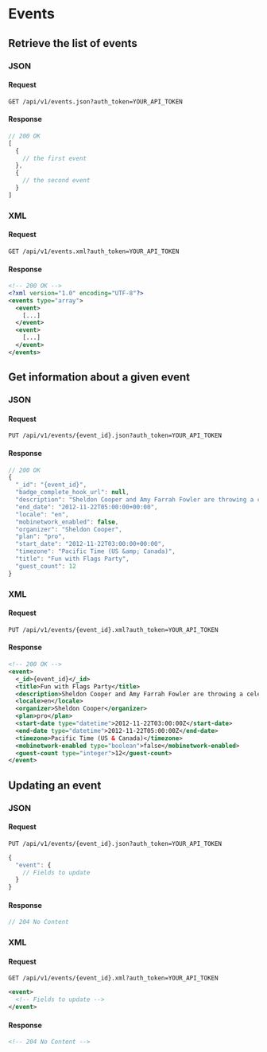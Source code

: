# Events

## Retrieve the list of events

### JSON
#### Request
```
GET /api/v1/events.json?auth_token=YOUR_API_TOKEN
```
#### Response
```js
// 200 OK
[
  {
    // the first event
  },
  {
    // the second event
  }
]
```

### XML
#### Request
```
GET /api/v1/events.xml?auth_token=YOUR_API_TOKEN
```
#### Response
```xml
<!-- 200 OK -->
<?xml version="1.0" encoding="UTF-8"?>
<events type="array">
  <event>
    [...]
  </event>
  <event>
    [...]
  </event>
</events>
```

## Get information about a given event

### JSON
#### Request
```
PUT /api/v1/events/{event_id}.json?auth_token=YOUR_API_TOKEN
```
#### Response
```js
// 200 OK
{
  "_id": "{event_id}",
  "badge_complete_hook_url": null,
  "description": "Sheldon Cooper and Amy Farrah Fowler are throwing a celebration party for reaching their tenth watcher.",
  "end_date": "2012-11-22T05:00:00+00:00",
  "locale": "en",
  "mobinetwork_enabled": false,
  "organizer": "Sheldon Cooper",
  "plan": "pro",
  "start_date": "2012-11-22T03:00:00+00:00",
  "timezone": "Pacific Time (US &amp; Canada)",
  "title": "Fun with Flags Party",
  "guest_count": 12
}
```

### XML
#### Request
```
PUT /api/v1/events/{event_id}.xml?auth_token=YOUR_API_TOKEN
```
#### Response
```xml
<!-- 200 OK -->
<event>
  <_id>{event_id}</_id>
  <title>Fun with Flags Party</title>
  <description>Sheldon Cooper and Amy Farrah Fowler are throwing a celebration party for reaching their tenth watcher.</description>
  <locale>en</locale>
  <organizer>Sheldon Cooper</organizer>
  <plan>pro</plan>
  <start-date type="datetime">2012-11-22T03:00:00Z</start-date>
  <end-date type="datetime">2012-11-22T05:00:00Z</end-date>
  <timezone>Pacific Time (US & Canada)</timezone>
  <mobinetwork-enabled type="boolean">false</mobinetwork-enabled>
  <guest-count type="integer">12</guest-count>
</event>
```

## Updating an event

### JSON
#### Request
```
PUT /api/v1/events/{event_id}.json?auth_token=YOUR_API_TOKEN
```
```js
{
  "event": {
    // Fields to update
  }
}

```
#### Response
```js
// 204 No Content
```

### XML
#### Request
```
GET /api/v1/events/{event_id}.xml?auth_token=YOUR_API_TOKEN
```
```xml
<event>
  <!-- Fields to update -->
</event>
```
#### Response
```xml
<!-- 204 No Content -->
```